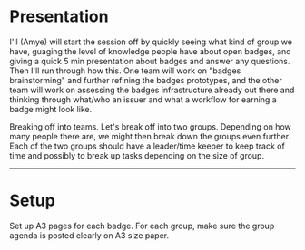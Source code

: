 # Presentation

I'll (Amye) will start the session off by quickly seeing what kind of group we have, guaging the level of knowledge people have about open badges, and giving a quick 5 min presentation about badges and answer any questions.
Then I'll run through how this. One team will work on "badges brainstorming" and further refining the badges prototypes, and the other team will work on assessing the badges infrastructure already out there and thinking through what/who an issuer and what a workflow for earning a badge might look like. 

Breaking off into teams. Let's break off into two groups. Depending on how many people there are, we might then break down the groups even further. Each of the two groups should have a leader/time keeper to keep track of time and possibly to break up tasks depending on the size of group.


---
# Setup

Set up A3 pages for each badge.
For each group, make sure the group agenda is posted clearly on A3 size paper.
